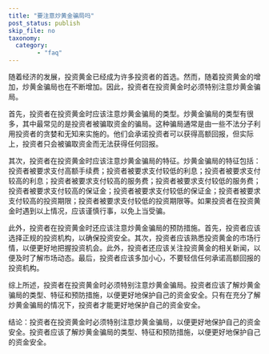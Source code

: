 ```yaml
---
title: "要注意炒黄金骗局吗"
post_status: publish
skip_file: no
taxonomy:
  category:
        - "faq"
---
```


随着经济的发展，投资黄金已经成为许多投资者的首选。然而，随着投资黄金的增加，炒黄金骗局也在不断增加。因此，投资者在投资黄金时必须特别注意炒黄金骗局。

首先，投资者在投资黄金时应该注意炒黄金骗局的类型。炒黄金骗局的类型有很多，其中最常见的是投资者被骗取资金的骗局。这种骗局通常是由一些不法分子利用投资者的贪婪和无知来实施的。他们会承诺投资者可以获得高额回报，但实际上，投资者只会被骗取资金而无法获得任何回报。

其次，投资者在投资黄金时应该注意炒黄金骗局的特征。炒黄金骗局的特征包括：投资者被要求支付高额手续费；投资者被要求支付较低的利息；投资者被要求支付较高的利息；投资者被要求支付较高的服务费；投资者被要求支付较低的服务费；投资者被要求支付较高的保证金；投资者被要求支付较低的保证金；投资者被要求支付较高的投资期限；投资者被要求支付较低的投资期限等。如果投资者在投资黄金时遇到以上情况，应该谨慎行事，以免上当受骗。

此外，投资者在投资黄金时还应该注意炒黄金骗局的预防措施。首先，投资者应该选择正规的投资机构，以确保投资安全。其次，投资者应该熟悉投资黄金的市场行情，以便更好地把握投资机会。此外，投资者还应该关注投资黄金的相关新闻，以便及时了解市场动态。最后，投资者应该多加小心，不要轻信任何承诺高额回报的投资机构。

综上所述，投资者在投资黄金时必须特别注意炒黄金骗局。投资者应该了解炒黄金骗局的类型、特征和预防措施，以便更好地保护自己的资金安全。只有在充分了解炒黄金骗局的情况下，投资者才能更好地保护自己的资金安全。

结论：投资者在投资黄金时必须特别注意炒黄金骗局，以便更好地保护自己的资金安全。投资者应该了解炒黄金骗局的类型、特征和预防措施，以便更好地保护自己的资金安全。
